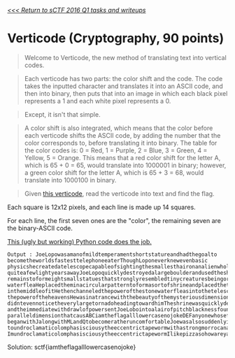 _[<<< Return to sCTF 2016 Q1 tasks and writeups](/sctf-2016-q1)_
# Verticode (Cryptography, 90 points)

>Welcome to Verticode, the new method of translating text into vertical codes.

>Each verticode has two parts: the color shift and the code.
The code takes the inputted character and translates it into an ASCII code,
and then into binary, then puts that into an image in which each black pixel
represents a 1 and each white pixel represents a 0.

>Except, it isn't that simple.

>A color shift is also integrated, which means that the color before each verticode shifts the ASCII
code, by adding the number that the color corresponds to, before translating it into binary. The table
for the color codes is: 0 = Red, 1 = Purple, 2 = Blue, 3 = Green, 4 = Yellow, 5 = Orange. This means
that a red color shift for the letter A, which is 65 + 0 = 65, would translate into 1000001 in binary;
however, a green color shift for the letter A, which is 65 + 3 = 68, would translate into 1000100 in binary.

>Given [this verticode](code1.png), read the verticode into text and find the flag.

Each square is 12x12 pixels, and each line is made up 14 squares.

For each line, the first seven ones are the "color", the remaining seven are the binary-ASCII code.

[This (ugly but working) Python code does the job.](verticode.py)

```
Output : JoeLopowasamanofmildtemperamentshortstatureandhadthegoalto
becometheworldsfastesttelephoneeaterThoughLoponeverknewevenbasic
physicshecreatedatelescopecapableofsightingthesmallesthaironanalienwholived
quiteafewlightyearsawayJoeLopoquicklydestroyedalargeboulderandusedtheshattered
remainstoformeightsmallstatuesthatstronglyresembledtinycreaturesbeingorrelatedtothe
waterfleaHeplacedtheminacircularpatterntoformasortofshrineandplacedthetelescope
inthemiddleofitHethenchanneledthepowerofthestonewaterfleasintothetelescopetoview
thepoweroftheheavensHewasinatrancewiththebeautyofthemysteriousdimensionand
didntevennoticetheverylargetornadoheadingtowardhimTheshrinewasquicklydemolished
andtheimmediatewithdrawlofpowersentJoeLobointoalairofpitchblacknessfoundtobea
paralleldimensionthatcausABCiamtheflagalllowercasenojokeDEFanyonewhosefirstname
beganwithJalongwithMLandQtobecomeratheruncomfortableJoewasalsosuddenlyintroduced
toundroclamaticolomphasisciousytheeccentrictapewormwithastrongmorrocanaccent
ImundroclamaticolomphasisciousytheeccentrictapewormIlikepizzasohowareyadoinIhavenoideasaidJoe
```

Solution: sctf{iamtheflagalllowercasenojoke}


